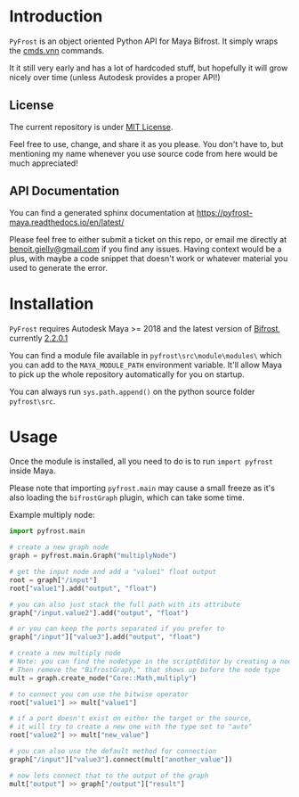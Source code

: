# Introduction

`PyFrost` is an object oriented Python API for Maya Bifrost.
It simply wraps the [cmds.vnn](https://help.autodesk.com/view/BIFROST/ENU/?guid=__CommandsPython_index_html) commands.

It it still very early and has a lot of hardcoded stuff, but hopefully it will grow nicely over time (unless Autodesk provides a proper API!)

## License

The current repository is under [MIT License](LICENSE).

Feel free to use, change, and share it as you please.
You don't have to, but mentioning my name whenever you use source code from here would be much appreciated!

## API Documentation

You can find a generated sphinx documentation at <https://pyfrost-maya.readthedocs.io/en/latest/>

Please feel free to either submit a ticket on this repo, or email me directly at benoit.gielly@gmail.com if you find any issues.
Having context would be a plus, with maybe a code snippet that doesn't work or whatever material you used to generate the error.

# Installation

`PyFrost` requires Autodesk Maya >= 2018 and the latest version of [Bifrost](https://makeanything.autodesk.com/bifrost), currently [2.2.0.1](https://help.autodesk.com/view/BIFROST/ENU/?guid=Bifrost_ReleaseNotes_release_notes_release_notes_2_2_0_0_html)

You can find a module file available in `pyfrost\src\module\modules\` which you can add to the `MAYA_MODULE_PATH` environment variable.
It'll allow Maya to pick up the whole repository automatically for you on startup.

You can always run `sys.path.append()` on the python source folder `pyfrost\src`.

# Usage

Once the module is installed, all you need to do is to run `import pyfrost` inside Maya.

Please note that importing `pyfrost.main` may cause a small freeze as it's also loading the `bifrostGraph` plugin, which can take some time.

Example multiply node:

```python
import pyfrost.main

# create a new graph node
graph = pyfrost.main.Graph("multiplyNode")

# get the input node and add a "value1" float output
root = graph["/input"]
root["value1"].add("output", "float")

# you can also just stack the full path with its attribute
graph["/input.value2"].add("output", "float")

# or you can keep the ports separated if you prefer to
graph["/input"]["value3"].add("output", "float")

# create a new multiply node
# Note: you can find the nodetype in the scriptEditor by creating a node manually first.
# Then remove the "BifrostGraph," that shows up before the node type
mult = graph.create_node("Core::Math,multiply")

# to connect you can use the bitwise operator
root["value1"] >> mult["value1"]

# if a port doesn't exist on either the target or the source,
# it will try to create a new one with the type set to "auto"
root["value2"] >> mult["new_value"]

# you can also use the default method for connection
graph["/input"]["value3"].connect(mult["another_value"])

# now lets connect that to the output of the graph
mult["output"] >> graph["/output"]["result"]
```
